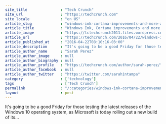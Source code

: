 ```yaml
---
site_title               : "Tech Crunch"
site_url                 : "https://techcrunch.com"
site_locale              : "en_US"
article_slug             : "windows-ink-cortana-improvements-and-more-arrive-in-the-latest-windows-10-build-out-now"
article_title            : "Windows Ink, Cortana improvements and more arrive in the latest Windows 10 build out now"
article_image            : "https://tctechcrunch2011.files.wordpress.com/2016/04/ink3-1024x683.png?w=764&h=400&crop=1"
article_url              : "https://techcrunch.com/2016/04/22/windows-ink-cortana-improvements-and-more-arrive-in-the-latest-windows-10-build-out-now/"
article_published_at     : "2016-04-22T08:10:16-03:00"
article_description      : "It's going to be a good Friday for those testing the latest releases of the Windows 10 operating system, as Microsoft is today rolling out a new build of its..."
article_author_name      : "Sarah Perez"
article_author_image     : null
article_author_biography : null
article_author_profile   : "https://techcrunch.com/author/sarah-perez/"
article_author_facebook  : null
article_author_twitter   : "https://twitter.com/sarahintampa"
category                 : ['technology']
tags                     : ['Tech Crunch']
permalink                : "/:categories/windows-ink-cortana-improvements-and-more-arrive-in-the-latest-windows-10-build-out-now/"
layout                   : post
---
```


It's going to be a good Friday for those testing the latest releases of the Windows 10 operating system, as Microsoft is today rolling out a new build of its...
